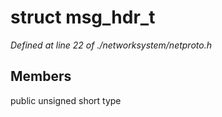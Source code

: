 # struct msg_hdr_t

*Defined at line 22 of ./networksystem/netproto.h*

## Members

public unsigned short type



